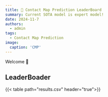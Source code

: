 ```yaml
---
title: 🎉 Contact Map Prediction LeaderBoard
summary: Current SOTA model is expert model!
date: 2024-11-7
authors:
  - admin
tags:
  - Contact Map Prediction
image:
  caption: 'CMP'
---
```


Welcome 👋

## LeaderBoader

{{< table path="results.csv" header="true">}}